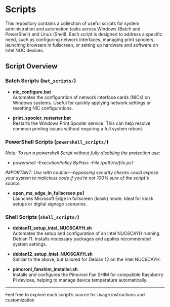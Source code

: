 # Scripts

This repository contains a collection of useful scripts for system administration and automation tasks across Windows (Batch and PowerShell) and Linux (Shell). Each script is designed to address a specific need, such as configuring network interfaces, managing print spoolers, launching browsers in fullscreen, or setting up hardware and software on Intel NUC devices.

## Script Overview

### Batch Scripts (`bat_scripts/`)

- **nic_configure.bat**  
  Automates the configuration of network interface cards (NICs) on Windows systems. Useful for quickly applying network settings or resetting NIC configurations.

- **print_spooler_restarter.bat**  
  Restarts the Windows Print Spooler service. This can help resolve common printing issues without requiring a full system reboot.

### PowerShell Scripts (`powershell_scripts/`)

*Note: To run a powershell Script without fully disabling the protection use:*

- *powershell -ExecutionPolicy ByPass -File /path/to/file.ps1*

*IMPORTANT: Use with caution—bypassing security checks could expose your system to malicious code if you’re not 100% sure of the script's source.*

- **open_ms_edge_in_fullscreen.ps1**  
  Launches Microsoft Edge in fullscreen (kiosk) mode. Ideal for kiosk setups or digital signage scenarios.

### Shell Scripts (`shell_scripts/`)

- **debian11_setup_intel_NUC6CAYH.sh**  
  Automates the setup and configuration of an Intel NUC6CAYH running Debian 11. Installs necessary packages and applies recommended system settings.

- **debian12_setup_intel_NUC6CAYH.sh**  
  Similar to the above, but tailored for Debian 12 on the Intel NUC6CAYH.

- **pimoroni_fanshim_installer.sh**  
  Installs and configures the Pimoroni Fan SHIM for compatible Raspberry Pi devices, helping to manage device temperature automatically.

---

Feel free to explore each script’s source for usage instructions and customization